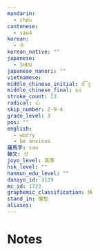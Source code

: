 ```yaml
---
mandarin:
  - chóu
cantonese:
  - sau4
korean:
  - 수
korean_native: ""
japanese:
  - SHUU
japanese_nanori: ""
vietnamese:
middle_chinese_initial: d͡ʒ
middle_chinese_final: ɨu
stroke_count: 13
radical: 心
skip_number: 2-9-4
grade_level: 3
pos: ""
english:
  - worry
  - be anxious
羅馬字: sau
韓文: 삿
joyo_level: 高等
hsk_level: ""
hanmun_edu_level: ""
danayo_id: 3129
mc_id: 1723
graphemic_classification: 秌
stand_in: 懐愁
aliases:
---
```


# Notes
